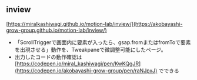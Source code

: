 ## inview
[https://miralkashiwagi.github.io/motion-lab/inview/](https://akobayashi-grow-group.github.io/motion-lab/inview/)
- 「ScrollTriggerで画面内に要素が入ったら、gsap.fromまたはfromToで要素を出現させる」動作を、Tweakpaneで微調整可能にしたページ。
- 出力したコードの動作確認は [https://codepen.io/miral_kashiwagi/pen/KwKQgJR](https://codepen.io/akobayashi-grow-group/pen/raNJpxJ) でできる

